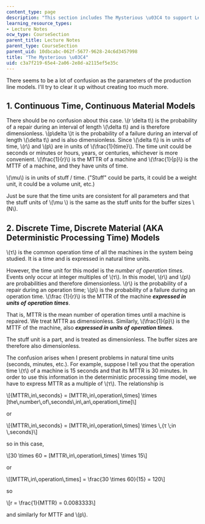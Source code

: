 ```yaml
---
content_type: page
description: "This section includes The Mysterious \u03C4 to support Lectures 12-14."
learning_resource_types:
- Lecture Notes
ocw_type: CourseSection
parent_title: Lecture Notes
parent_type: CourseSection
parent_uid: 10dbcabc-062f-5677-9628-24c6d3457998
title: "The Mysterious \u03C4"
uid: c3a7f219-65e4-2a06-2e8d-a2115ef5e35c
---
```


There seems to be a lot of confusion as the parameters of the production line models. I'll try to clear it up without creating too much more.

1\. Continuous Time, Continuous Material Models
-----------------------------------------------

There should be no confusion about this case. \\(r \\delta t\\) is the probability of a repair during an interval of length \\(\\delta t\\) and is therefore dimensionless. \\(p\\delta \\)t is the probability of a failure during an interval of length \\(\\delta t\\) and is also dimensionless. Since \\(\\delta t\\) is in units of time, \\(r\\) and \\(p\\) are in units of \\(\\frac{1}{time}\\). The time unit could be seconds or minutes or hours, years, or centuries, whichever is more convenient. \\(\\frac{1}{r}\\) is the MTTR of a machine and \\(\\frac{1}{p}\\) is the MTTF of a machine, and they have units of time.

\\(\\mu\\) is in units of stuff / time. ("Stuff" could be parts, it could be a weight unit, it could be a volume unit, etc.)

Just be sure that the time units are consistent for all parameters and that the stuff units of \\(\\mu \\) is the same as the stuff units for the buffer sizes \\(N\\).

2\. Discrete Time, Discrete Material (AKA Deterministic Processing Time) Models
-------------------------------------------------------------------------------

\\(τ\\) is the common operation time of all the machines in the system being studied. It is a time and is expressed in natural time units.

However, the time unit for this model is the _number of operation times_. Events only occur at integer multiples of \\(τ\\). In this model, \\(r\\) and \\(p\\) are probabilities and therefore dimensionless. \\(r\\) is the probability of a repair during an operation time; \\(p\\) is the probability of a failure during an operation time. \\(\\frac {1}{r}\\) is the MTTR of the machine _**expressed in units of** **operation times**_.

That is, MTTR is the mean number of operation times until a machine is repaired. We treat MTTR as dimensionless. Similarly, \\(\\frac{1}{p}\\) is the MTTF of the machine, also _**expressed in units of** **operation times**_.

The stuff unit is a part, and is treated as dimensionless. The buffer sizes are therefore also dimensionless.

The confusion arises when I present problems in natural time units (seconds, minutes, etc.). For example, suppose I tell you that the operation time \\(τ\\) of a machine is 15 seconds and that its MTTR is 30 minutes. In order to use this information in the deterministic processing time model, we have to express MTTR as a multiple of \\(τ\\). The relationship is

\\\[{MTTR\\,in\\,seconds} = \[MTTR\\,in\\,operation\\,times\] \\times \[the\\,number\\,of\\,seconds\\,in\\,an\\,operation\\,time\]\\\]

or

\\\[{MTTR\\,in\\,seconds} = \[MTTR\\,in\\,operation\\,times\] \\times \\,{τ \\;in \\,seconds}\\\]

so in this case,

\\\[30 \\times 60 = \[MTTR\\,in\\,operation\\,times\] \\times 15\\\]

or

\\\[\[MTTR\\,in\\,operation\\,times\] = \\frac{30 \\times 60}{15} = 120\\\]

so

\\\[r = \\frac{1}{MTTR} = 0.0083333\\\]

and similarly for MTTF and \\(p\\).